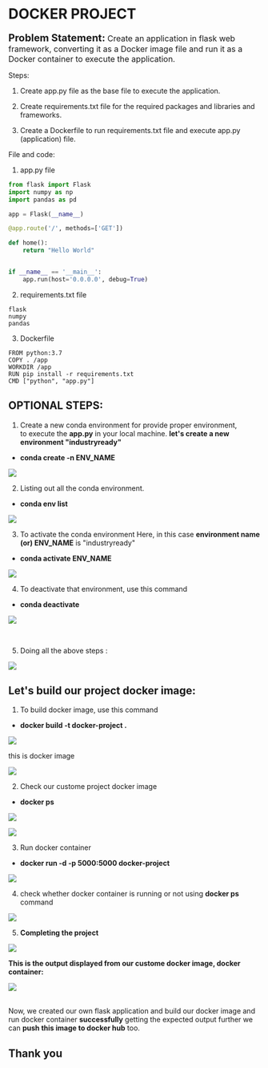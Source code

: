 # DOCKER PROJECT

<span style="font-size:20px;">**Problem Statement:**</span><span style="font-size:16px;"> Create an application in flask web framework, converting it as a Docker image file and run it as a Docker container to execute the application.</span>

Steps:

1. Create app.py file as the base file to execute the application.

2. Create requirements.txt file for the required packages and libraries and frameworks.

3. Create a Dockerfile to run requirements.txt file and execute app.py (application) file.


File and code:

1. app.py file

```PYTHON
from flask import Flask
import numpy as np
import pandas as pd

app = Flask(__name__)

@app.route('/', methods=['GET'])

def home():
    return "Hello World"


if __name__ == '__main__':
    app.run(host='0.0.0.0', debug=True)
```
2. requirements.txt file

```TEXT
flask
numpy
pandas
```

3. Dockerfile 

```DOCKER
FROM python:3.7
COPY . /app
WORKDIR /app
RUN pip install -r requirements.txt
CMD ["python", "app.py"]
```

## OPTIONAL STEPS:

1. Create a new conda environment for provide proper environment, <br>to execute the **app.py** in your local machine. **let's create a new environment "industryready"** 

- **conda create -n ENV_NAME**

![](./images/1_conda_create_n_ENV.PNG)

2. Listing out all the conda environment.

- **conda env list**

![](./images/2_conda_env_list.PNG)

3. To activate the conda environment Here, in this case **environment name<br>(or) ENV_NAME** is "industryready"

- **conda activate ENV_NAME**

![](./images/3_conda_activate_industryready.PNG)

4. To deactivate that environment, use this command

- **conda deactivate**

![](./images/4_conda_deactivate.PNG)

<br>

5. Doing all the above steps :

![](./images/gif/1_creating_conda_env.gif)



## Let's build our project docker image:

1. To build docker image, use this command

- **docker build -t docker-project .**

![](./images/5_creating_custome_docker_image.PNG)

this is docker image 

![](./images/8_project_docker_img.PNG)

2. Check our custome project docker image

- **docker ps**

![](./images/9_docker_ps_for_dockerProject.PNG)

![](./images/6_created_docker_image.PNG)

3. Run docker container

- **docker run -d -p 5000:5000 docker-project**

![](./images/7_created_docker_container.PNG)

4. check whether docker container is running or not using **docker ps** command

![](./images/gif/2_creating_docker_image.gif)

5. **Completing the project**

![](./images/gif/3_project_completed.gif)

 **This is the output displayed from our custome docker image, docker container:**

![](./images/11_completion_of_project.PNG)


<br>Now, we created our own flask application and build our docker image and run docker container **successfully** getting the expected output further we can **push this image to docker hub** too.


## <span align="center">Thank you</span> 